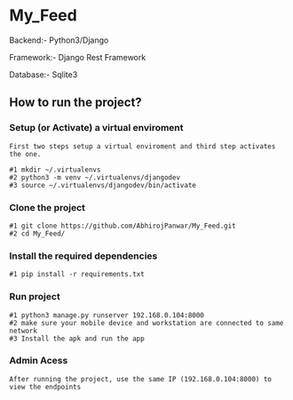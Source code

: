 # My_Feed

Backend:- Python3/Django

Framework:- Django Rest Framework

Database:- Sqlite3

## How to run the project?

### Setup (or Activate) a virtual enviroment<br/>
    First two steps setup a virtual enviroment and third step activates the one.
    
    #1 mkdir ~/.virtualenvs 
    #2 python3 -m venv ~/.virtualenvs/djangodev 
    #3 source ~/.virtualenvs/djangodev/bin/activate  
    
### Clone the project<br/>
    #1 git clone https://github.com/AbhirojPanwar/My_Feed.git
    #2 cd My_Feed/
    
### Install the required dependencies
    #1 pip install -r requirements.txt
    
### Run project
    #1 python3 manage.py runserver 192.168.0.104:8000
    #2 make sure your mobile device and workstation are connected to same network
    #3 Install the apk and run the app
    
### Admin Acess
    After running the project, use the same IP (192.168.0.104:8000) to view the endpoints
    
    
    

